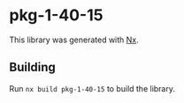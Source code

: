 # pkg-1-40-15

This library was generated with [Nx](https://nx.dev).

## Building

Run `nx build pkg-1-40-15` to build the library.
